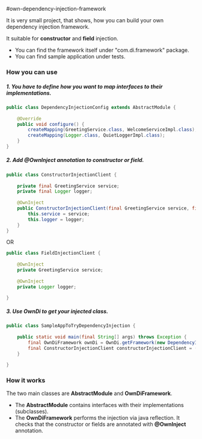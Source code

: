 #own-dependency-injection-framework

It is very small project, that shows, how you can build your own dependency injection framework.

It suitable for **constructor** and **field** injection.

- You can find the framework itself under "com.di.framework" package.
- You can find sample application under tests.

### How you can use

##### 1. You have to define how you want to map interfaces to their implementations.

```java
public class DependencyInjectionConfig extends AbstractModule {
    
    @Override
    public void configure() {
        createMapping(GreetingService.class, WelcomeServiceImpl.class);
        createMapping(Logger.class, QuietLoggerImpl.class);
    }
}
```

##### 2. Add **@OwnInject** annotation to constructor or field.

```java
public class ConstructorInjectionClient {
    
    private final GreetingService service;
    private final Logger logger;
    
    @OwnInject
    public ConstructorInjectionClient(final GreetingService service, final Logger logger) {
        this.service = service;
        this.logger = logger;
    }
}
```

OR

```java
public class FieldInjectionClient {
    
    @OwnInject
    private GreetingService service;
    
    @OwnInject
    private Logger logger;

}
```

##### 3. Use **OwnDi** to get your injected class.

```java
public class SampleAppToTryDependencyInjection {
    
    public static void main(final String[] args) throws Exception {
        final OwnDiFramework ownDi = OwnDi.getFramework(new DependencyInjectionConfig());
        final ConstructorInjectionClient constructorInjectionClient = (ConstructorInjectionClient) ownDi.inject(ConstructorInjectionClient.class);
    }

}
```

### How it works

The two main classes are **AbstractModule** and **OwnDiFramework**.
 
* The **AbstractModule** contains interfaces with their implementations (subclasses).
* The **OwnDiFramework** performs the injection via java reflection. It checks that the constructor or fields are annotated with **@OwnInject** annotation.
 
